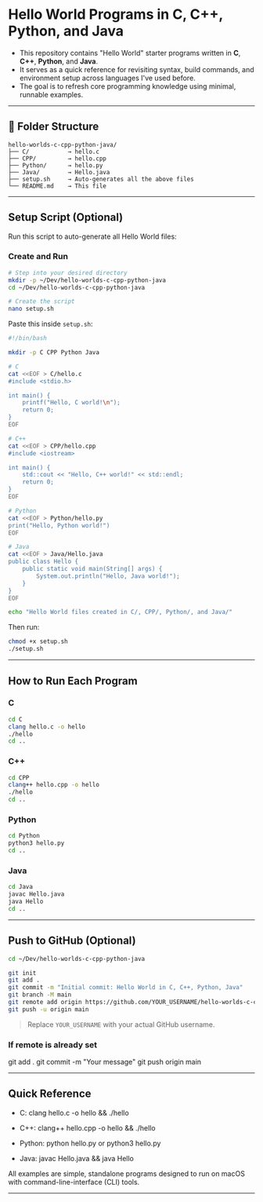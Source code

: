 
# Hello World Programs in C, C++, Python, and Java

- This repository contains "Hello World" starter programs written in **C**, **C++**, **Python**, and **Java**.  
- It serves as a quick reference for revisiting syntax, build commands, and environment setup across languages I've used before.  
- The goal is to refresh core programming knowledge using minimal, runnable examples.

---

## 📁 Folder Structure

```
hello-worlds-c-cpp-python-java/
├── C/           → hello.c
├── CPP/         → hello.cpp
├── Python/      → hello.py
├── Java/        → Hello.java
├── setup.sh     → Auto-generates all the above files
└── README.md    → This file
```

---

## Setup Script (Optional)

Run this script to auto-generate all Hello World files:

### Create and Run

```bash
# Step into your desired directory
mkdir -p ~/Dev/hello-worlds-c-cpp-python-java
cd ~/Dev/hello-worlds-c-cpp-python-java

# Create the script
nano setup.sh
```

Paste this inside `setup.sh`:

```bash
#!/bin/bash

mkdir -p C CPP Python Java

# C
cat <<EOF > C/hello.c
#include <stdio.h>

int main() {
    printf("Hello, C world!\n");
    return 0;
}
EOF

# C++
cat <<EOF > CPP/hello.cpp
#include <iostream>

int main() {
    std::cout << "Hello, C++ world!" << std::endl;
    return 0;
}
EOF

# Python
cat <<EOF > Python/hello.py
print("Hello, Python world!")
EOF

# Java
cat <<EOF > Java/Hello.java
public class Hello {
    public static void main(String[] args) {
        System.out.println("Hello, Java world!");
    }
}
EOF

echo "Hello World files created in C/, CPP/, Python/, and Java/"
```

Then run:

```bash
chmod +x setup.sh
./setup.sh
```

---

## How to Run Each Program

### C

```bash
cd C
clang hello.c -o hello
./hello
cd ..
```

### C++

```bash
cd CPP
clang++ hello.cpp -o hello
./hello
cd ..
```

### Python

```bash
cd Python
python3 hello.py
cd ..
```

### Java

```bash
cd Java
javac Hello.java
java Hello
cd ..
```

---

## Push to GitHub (Optional)

```bash
cd ~/Dev/hello-worlds-c-cpp-python-java

git init
git add .
git commit -m "Initial commit: Hello World in C, C++, Python, Java"
git branch -M main
git remote add origin https://github.com/YOUR_USERNAME/hello-worlds-c-cpp-python-java.git
git push -u origin main
```

> Replace `YOUR_USERNAME` with your actual GitHub username.

### If remote is already set
git add .
git commit -m "Your message"
git push origin main

---

## Quick Reference

- C: clang hello.c -o hello && ./hello

- C++: clang++ hello.cpp -o hello && ./hello

- Python: python hello.py or python3 hello.py

- Java: javac Hello.java && java Hello

All examples are simple, standalone programs designed to run on macOS with command-line-interface (CLI) tools.

---

